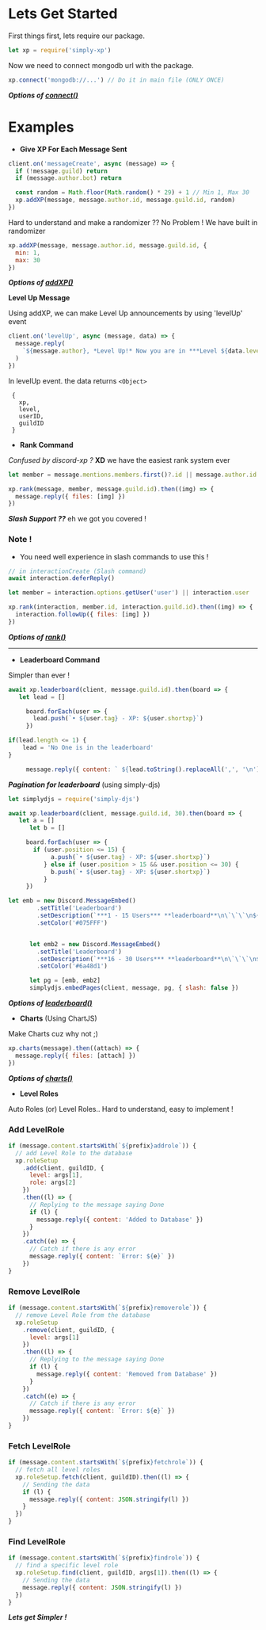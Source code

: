 # Lets Get Started

First things first, lets require our package.

```js
let xp = require('simply-xp')
```

Now we need to connect mongodb url with the package.

```js
xp.connect('mongodb://...') // Do it in main file (ONLY ONCE)
```

**_Options of [connect()](https://github.com/Rahuletto/simply-xp/blob/main/Examples/connect.md)_**

# Examples

- **Give XP For Each Message Sent**

```js
client.on('messageCreate', async (message) => {
  if (!message.guild) return
  if (message.author.bot) return

  const random = Math.floor(Math.random() * 29) + 1 // Min 1, Max 30
  xp.addXP(message, message.author.id, message.guild.id, random)
})
```

Hard to understand and make a randomizer ?? No Problem ! We have built in randomizer

```js
xp.addXP(message, message.author.id, message.guild.id, {
  min: 1,
  max: 30
})
```

**_Options of [addXP()](https://github.com/Rahuletto/simply-xp/blob/main/Examples/addXP.md)_**

**Level Up Message**

Using addXP, we can make Level Up announcements by using 'levelUp' event

```js
client.on('levelUp', async (message, data) => {
  message.reply(
    `${message.author}, *Level Up!* Now you are in ***Level ${data.level}***. Using simply-xp`
  )
})
```

In levelUp event. the data returns `<Object>`

```
 {
   xp,
   level,
   userID,
   guildID
 }
```

- **Rank Command**

_Confused by discord-xp ?_ **XD** we have the easiest rank system ever

```js
let member = message.mentions.members.first()?.id || message.author.id

xp.rank(message, member, message.guild.id).then((img) => {
  message.reply({ files: [img] })
})
```

**_Slash Support ??_** eh we got you covered !

### Note !

- You need well experience in slash commands to use this !

```js
// in interactionCreate (Slash command)
await interaction.deferReply()

let member = interaction.options.getUser('user') || interaction.user

xp.rank(interaction, member.id, interaction.guild.id).then((img) => {
  interaction.followUp({ files: [img] })
})
```

**_Options of [rank()](https://github.com/Rahuletto/simply-xp/blob/main/Examples/rank.md)_**

---

- **Leaderboard Command**

Simpler than ever !

```js
await xp.leaderboard(client, message.guild.id).then(board => {
   let lead = []

     board.forEach(user => {
       lead.push(`• ${user.tag} - XP: ${user.shortxp}`)
     })

if(lead.length <= 1) {
    lead = 'No One is in the leaderboard'
}

     message.reply({ content: ` ${lead.toString().replaceAll(',', '\n')} `})
```

**_Pagination for leaderboard_** (using simply-djs)

```js
let simplydjs = require('simply-djs')

await xp.leaderboard(client, message.guild.id, 30).then(board => {
   let a = []
      let b = []

     board.forEach(user => {
       if (user.position <= 15) {
            a.push(`• ${user.tag} - XP: ${user.shortxp}`)
          } else if (user.position > 15 && user.position <= 30) {
            b.push(`• ${user.tag} - XP: ${user.shortxp}`)
          }
     })

let emb = new Discord.MessageEmbed()
        .setTitle('Leaderboard')
        .setDescription(`***1 - 15 Users*** **leaderboard**\n\`\`\`\n${a.toString().replaceAll(',', '\n')}\n\`\`\``)
        .setColor('#075FFF')


      let emb2 = new Discord.MessageEmbed()
        .setTitle('Leaderboard')
        .setDescription(`***16 - 30 Users*** **leaderboard**\n\`\`\`\n${b.toString().replaceAll(',', '\n')}\n\`\`\``)
        .setColor('#6a48d1')

      let pg = [emb, emb2]
      simplydjs.embedPages(client, message, pg, { slash: false })

```

**_Options of [leaderboard()](https://github.com/Rahuletto/simply-xp/blob/main/Examples/leaderboard.md)_**

- **Charts** (Using ChartJS)

Make Charts cuz why not ;)

```js
xp.charts(message).then((attach) => {
  message.reply({ files: [attach] })
})
```

**_Options of [charts()](https://github.com/Rahuletto/simply-xp/blob/main/Examples/charts.md)_**

- **Level Roles**

Auto Roles (or) Level Roles.. Hard to understand, easy to implement !

### Add LevelRole

```js
if (message.content.startsWith(`${prefix}addrole`)) {
  // add Level Role to the database
  xp.roleSetup
    .add(client, guildID, {
      level: args[1],
      role: args[2]
    })
    .then((l) => {
      // Replying to the message saying Done
      if (l) {
        message.reply({ content: 'Added to Database' })
      }
    })
    .catch((e) => {
      // Catch if there is any error
      message.reply({ content: `Error: ${e}` })
    })
}
```

### Remove LevelRole

```js
if (message.content.startsWith(`${prefix}removerole`)) {
  // remove Level Role from the database
  xp.roleSetup
    .remove(client, guildID, {
      level: args[1]
    })
    .then((l) => {
      // Replying to the message saying Done
      if (l) {
        message.reply({ content: 'Removed from Database' })
      }
    })
    .catch((e) => {
      // Catch if there is any error
      message.reply({ content: `Error: ${e}` })
    })
}
```

### Fetch LevelRole

```js
if (message.content.startsWith(`${prefix}fetchrole`)) {
  // fetch all level roles
  xp.roleSetup.fetch(client, guildID).then((l) => {
    // Sending the data
    if (l) {
      message.reply({ content: JSON.stringify(l) })
    }
  })
}
```

### Find LevelRole

```js
if (message.content.startsWith(`${prefix}findrole`)) {
  // find a specific level role
  xp.roleSetup.find(client, guildID, args[1]).then((l) => {
    // Sending the data
    message.reply({ content: JSON.stringify(l) })
  })
}
```

**_Lets get Simpler !_**

